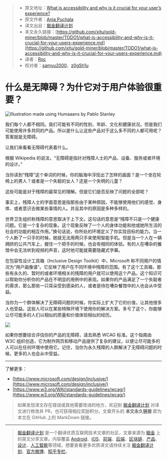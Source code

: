 > * 原文地址：[What is accessibility and why is it crucial for your user’s experience?](https://medium.com/ux-in-plain-english/what-is-accessibility-and-why-is-it-crucial-for-your-users-experience-2079e9829076)
> * 原文作者：[Ania Puchala](https://medium.com/@itsaniahere)
> * 译文出自：[掘金翻译计划](https://github.com/xitu/gold-miner)
> * 本文永久链接：[https://github.com/xitu/gold-miner/blob/master/TODO1/what-is-accessibility-and-why-is-it-crucial-for-your-users-experience.md](https://github.com/xitu/gold-miner/blob/master/TODO1/what-is-accessibility-and-why-is-it-crucial-for-your-users-experience.md)
> * 译者：[Roc](https://github.com/QinRoc)
> * 校对者：[samyu2000](https://github.com/samyu2000)，[z0gSh1u](https://github.com/z0gSh1u)

# 什么是无障碍？为什它对于用户体验很重要？

![Illustration made using Humaaans by Pablo Stanley](https://cdn-images-1.medium.com/max/3000/1*qYEhqdw3LaYgol-wrjrjDg.png)

我们每个人都不相同。我们可能有不同的性别、年龄、文化和健康状况。但是我们可能使用许多共同的产品。所以是什么让这些产品对于这么多不同的人都可用呢？答案就是无障碍。

让我们来看看无障碍代表着什么。

根据 Wikipedia 的说法，“无障碍是指针对残障人士的产品、设备、服务或者环境的设计。”

当你读到“残障”这个单词的时候，你的脑海中浮现出了怎样的画面？是一个坐在轮椅上的男人？或者是一个失聪的女人？还是一个失明的儿童？

这些可能是对于残障的最常见的理解。但是它们是否反映了问题的全部呢？

事实上，残障人士的字面意思是指那些由于某种原因，不能够使用他们的感觉、身体、或者意识去做某些事情的人。并且其中的原因是多种多样的。

世界卫生组织称残障的意思取决于上下文。这句话的意思是“残障不只是一个健康问题。它是一个复杂的现象。这个现象反映了一个人的身体功能和他或她所生活的社会的功能的相互作用。”换句话说，你所处的环境定义了你实现目标的能力。当一个人断了一只手的时候，她就无法用两只手来使用智能手机。但是当一个人在一辆拥挤的公共汽车上，握住一个把手的时候，也会有相同的体验。有的人在嘈杂的餐馆中会无法听到视频的声音，这时他可能就需要隐藏式字幕。

在包容性设计工具箱（Inclusive Design Toolkit）中，Microsoft 称不同用户的情况为“用户画像谱”。它反映了用户在不同环境中残障的范围。有了这个工具箱，那些有永久的、暂时的或者环境相关的残障的用户就可以使用这个产品。这个知识可以帮助你分析你的产品在不明显的用例中的表现。如果你的产品满足了一个失聪者的需求，那么那些一只耳朵受到感染的人，或者是待在嘈杂餐馆中的人也会从中受益。

当你为一个群体解决了无障碍问题的时候，你实际上扩大了它的价值，让其他很多人也受益。这些人可以在某些特殊环境下使用你的解决方案。多亏了这个，你能够让尽可能多的人们以相似的质量和价值体验相似的经历。

![](https://cdn-images-1.medium.com/max/2000/1*c54uroDrwHzhtVj6CE-3cg.png)

如果你想要综合评估你的产品的无障碍，请去熟悉 WCAG 标准。这个指南由 W3C 组织创造，它为制作网页和移动产品提供了复杂的建议，以便让尽可能多的人可以在任何环境中使用它。记住，当你为永久残障的人群解决了无障碍问题的时候，更多的人也会从中受益。

---

了解更多：

- [https://www.microsoft.com/design/inclusive/](https://www.microsoft.com/design/inclusive/)
- [https://www.w3.org/WAI/standards-guidelines/wcag/](https://www.w3.org/WAI/standards-guidelines/wcag/)

> 如果发现译文存在错误或其他需要改进的地方，欢迎到 [掘金翻译计划](https://github.com/xitu/gold-miner) 对译文进行修改并 PR，也可获得相应奖励积分。文章开头的 **本文永久链接** 即为本文在 GitHub 上的 MarkDown 链接。

---

> [掘金翻译计划](https://github.com/xitu/gold-miner) 是一个翻译优质互联网技术文章的社区，文章来源为 [掘金](https://juejin.im) 上的英文分享文章。内容覆盖 [Android](https://github.com/xitu/gold-miner#android)、[iOS](https://github.com/xitu/gold-miner#ios)、[前端](https://github.com/xitu/gold-miner#前端)、[后端](https://github.com/xitu/gold-miner#后端)、[区块链](https://github.com/xitu/gold-miner#区块链)、[产品](https://github.com/xitu/gold-miner#产品)、[设计](https://github.com/xitu/gold-miner#设计)、[人工智能](https://github.com/xitu/gold-miner#人工智能)等领域，想要查看更多优质译文请持续关注 [掘金翻译计划](https://github.com/xitu/gold-miner)、[官方微博](http://weibo.com/juejinfanyi)、[知乎专栏](https://zhuanlan.zhihu.com/juejinfanyi)。
